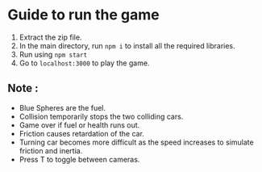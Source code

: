 # Guide to run the game

1. Extract the zip file.
2. In the main directory, run `npm i` to install all the required libraries.
3. Run using `npm start`
4. Go to `localhost:3000` to play the game.

## Note :
- Blue Spheres are the fuel.
- Collision temporarily stops the two colliding cars.
- Game over if fuel or health runs out.
- Friction causes retardation of the car.
- Turning car becomes more difficult as the speed increases to simulate friction and inertia.
- Press T to toggle between cameras.